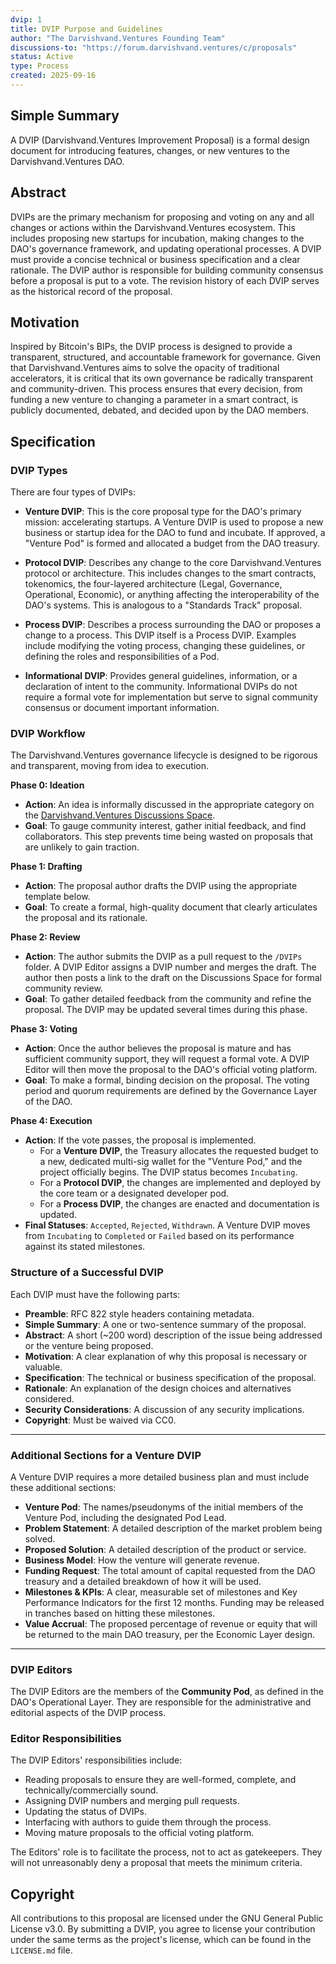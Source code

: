 ```yaml
---
dvip: 1
title: DVIP Purpose and Guidelines
author: "The Darvishvand.Ventures Founding Team"
discussions-to: "https://forum.darvishvand.ventures/c/proposals"
status: Active
type: Process
created: 2025-09-16
---
```


## Simple Summary

A DVIP (Darvishvand.Ventures Improvement Proposal) is a formal design document for introducing features, changes, or new ventures to the Darvishvand.Ventures DAO.

## Abstract

DVIPs are the primary mechanism for proposing and voting on any and all changes or actions within the Darvishvand.Ventures ecosystem. This includes proposing new startups for incubation, making changes to the DAO's governance framework, and updating operational processes. A DVIP must provide a concise technical or business specification and a clear rationale. The DVIP author is responsible for building community consensus before a proposal is put to a vote. The revision history of each DVIP serves as the historical record of the proposal.

## Motivation

Inspired by Bitcoin's BIPs, the DVIP process is designed to provide a transparent, structured, and accountable framework for governance. Given that Darvishvand.Ventures aims to solve the opacity of traditional accelerators, it is critical that its own governance be radically transparent and community-driven. This process ensures that every decision, from funding a new venture to changing a parameter in a smart contract, is publicly documented, debated, and decided upon by the DAO members.

## Specification

### DVIP Types

There are four types of DVIPs:

*   **Venture DVIP**: This is the core proposal type for the DAO's primary mission: accelerating startups. A Venture DVIP is used to propose a new business or startup idea for the DAO to fund and incubate. If approved, a "Venture Pod" is formed and allocated a budget from the DAO treasury.

*   **Protocol DVIP**: Describes any change to the core Darvishvand.Ventures protocol or architecture. This includes changes to the smart contracts, tokenomics, the four-layered architecture (Legal, Governance, Operational, Economic), or anything affecting the interoperability of the DAO's systems. This is analogous to a "Standards Track" proposal.

*   **Process DVIP**: Describes a process surrounding the DAO or proposes a change to a process. This DVIP itself is a Process DVIP. Examples include modifying the voting process, changing these guidelines, or defining the roles and responsibilities of a Pod.

*   **Informational DVIP**: Provides general guidelines, information, or a declaration of intent to the community. Informational DVIPs do not require a formal vote for implementation but serve to signal community consensus or document important information.

### DVIP Workflow

The Darvishvand.Ventures governance lifecycle is designed to be rigorous and transparent, moving from idea to execution.

**Phase 0: Ideation**
*   **Action**: An idea is informally discussed in the appropriate category on the [Darvishvand.Ventures Discussions Space](https://github.com/darvishvand/darvishvand.ventures/discussions).
*   **Goal**: To gauge community interest, gather initial feedback, and find collaborators. This step prevents time being wasted on proposals that are unlikely to gain traction.

**Phase 1: Drafting**
*   **Action**: The proposal author drafts the DVIP using the appropriate template below.
*   **Goal**: To create a formal, high-quality document that clearly articulates the proposal and its rationale.

**Phase 2: Review**
*   **Action**: The author submits the DVIP as a pull request to the `/DVIPs` folder. A DVIP Editor assigns a DVIP number and merges the draft. The author then posts a link to the draft on the Discussions Space for formal community review.
*   **Goal**: To gather detailed feedback from the community and refine the proposal. The DVIP may be updated several times during this phase.

**Phase 3: Voting**
*   **Action**: Once the author believes the proposal is mature and has sufficient community support, they will request a formal vote. A DVIP Editor will then move the proposal to the DAO's official voting platform.
*   **Goal**: To make a formal, binding decision on the proposal. The voting period and quorum requirements are defined by the Governance Layer of the DAO.

**Phase 4: Execution**
*   **Action**: If the vote passes, the proposal is implemented.
    *   For a **Venture DVIP**, the Treasury allocates the requested budget to a new, dedicated multi-sig wallet for the "Venture Pod," and the project officially begins. The DVIP status becomes `Incubating`.
    *   For a **Protocol DVIP**, the changes are implemented and deployed by the core team or a designated developer pod.
    *   For a **Process DVIP**, the changes are enacted and documentation is updated.
*   **Final Statuses**: `Accepted`, `Rejected`, `Withdrawn`. A Venture DVIP moves from `Incubating` to `Completed` or `Failed` based on its performance against its stated milestones.

### Structure of a Successful DVIP

Each DVIP must have the following parts:

*   **Preamble**: RFC 822 style headers containing metadata.
*   **Simple Summary**: A one or two-sentence summary of the proposal.
*   **Abstract**: A short (~200 word) description of the issue being addressed or the venture being proposed.
*   **Motivation**: A clear explanation of why this proposal is necessary or valuable.
*   **Specification**: The technical or business specification of the proposal.
*   **Rationale**: An explanation of the design choices and alternatives considered.
*   **Security Considerations**: A discussion of any security implications.
*   **Copyright**: Must be waived via CC0.

---

### Additional Sections for a **Venture DVIP**

A Venture DVIP requires a more detailed business plan and must include these additional sections:

*   **Venture Pod**: The names/pseudonyms of the initial members of the Venture Pod, including the designated Pod Lead.
*   **Problem Statement**: A detailed description of the market problem being solved.
*   **Proposed Solution**: A detailed description of the product or service.
*   **Business Model**: How the venture will generate revenue.
*   **Funding Request**: The total amount of capital requested from the DAO treasury and a detailed breakdown of how it will be used.
*   **Milestones & KPIs**: A clear, measurable set of milestones and Key Performance Indicators for the first 12 months. Funding may be released in tranches based on hitting these milestones.
*   **Value Accrual**: The proposed percentage of revenue or equity that will be returned to the main DAO treasury, per the Economic Layer design.

---

### DVIP Editors

The DVIP Editors are the members of the **Community Pod**, as defined in the DAO's Operational Layer. They are responsible for the administrative and editorial aspects of the DVIP process.

### Editor Responsibilities

The DVIP Editors' responsibilities include:
*   Reading proposals to ensure they are well-formed, complete, and technically/commercially sound.
*   Assigning DVIP numbers and merging pull requests.
*   Updating the status of DVIPs.
*   Interfacing with authors to guide them through the process.
*   Moving mature proposals to the official voting platform.

The Editors' role is to facilitate the process, not to act as gatekeepers. They will not unreasonably deny a proposal that meets the minimum criteria.

## Copyright

All contributions to this proposal are licensed under the GNU General Public License v3.0. By submitting a DVIP, you agree to license your contribution under the same terms as the project's license, which can be found in the `LICENSE.md` file.
